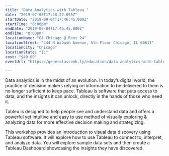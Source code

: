 ```yaml
---
title: "Data Analytics with Tableau "
date: "2019-07-08T17:48:27.095Z"
startDate: "2019-09-04T17:46:45.000Z"
startTime: "6:00pm"
endDate: "2019-09-04T17:46:45.000Z"
endTime: "8:00pm"
locationName: "GA Chicago @ Rent 24"
locationStreet: "444 N Wabash Avenue, 5th Floor Chicago, IL 60611"
locationCity: "Chicago"
locationState: "IL"
cost: "$40.00"
eventUrl: "https://generalassemb.ly/education/data-analytics-with-tableau/chicago/78481"

---
```


Data analytics is in the midst of an evolution. In today’s digital world, the practice of decision makers relying on information to be delivered to them is no longer sufficient to keep pace. Tableau is software that puts access to data, and the insights it can unlock, directly in the hands of those who need it.

Tableu is designed to help people see and understand data and offers a powerful yet intuitive and easy to use method of visually exploring & analyzing data for more effective decision making and strategizing.

This workshop provides an introduction to visual data discovery using Tableau software. It will explore how to use Tableau to connect to, interpret, and analyze data. You will explore sample data sets and then create a Tableau Dashboard showcasing the insights they have discovered.


